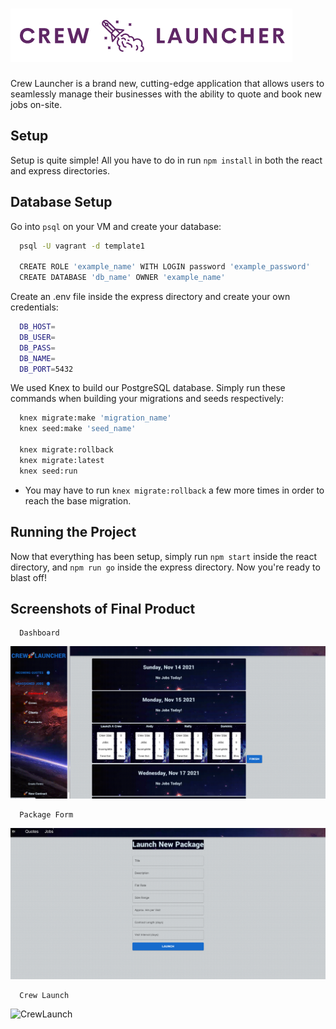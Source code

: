 # ![Crew Launcher](https://github.com/jon-choi/CrewLauncher/blob/master/Documents/Crew%20Launcher%20logo%202.png?raw=true)

Crew Launcher is a brand new, cutting-edge application that allows users to seamlessly manage their businesses with the ability to quote and book new jobs on-site.

## Setup

Setup is quite simple! All you have to do in run `npm install` in both the react and express directories.

## Database Setup

Go into `psql` on your VM and create your database:

```sh
  psql -U vagrant -d template1

  CREATE ROLE 'example_name' WITH LOGIN password 'example_password'
  CREATE DATABASE 'db_name' OWNER 'example_name'
  ```

Create an .env file inside the express directory and create your own credentials:

```sh
  DB_HOST=
  DB_USER=
  DB_PASS=
  DB_NAME=
  DB_PORT=5432
  ```
We used Knex to build our PostgreSQL database. Simply run these commands when building your migrations and seeds respectively:

```sh
  knex migrate:make 'migration_name'
  knex seed:make 'seed_name'
  
  knex migrate:rollback
  knex migrate:latest
  knex seed:run
  ```
  * You may have to run `knex migrate:rollback` a few more times in order to reach the base migration.

## Running the Project

Now that everything has been setup, simply run `npm start` inside the react directory, and `npm run go` inside the express directory. Now you're ready to blast off!

## Screenshots of Final Product

      Dashboard
![Dashboard](https://github.com/jon-choi/CrewLauncher/blob/master/Documents/Dashboard.png?raw=true)

      Package Form
![PackageForm](https://github.com/jon-choi/CrewLauncher/blob/master/Documents/Package%20Form.png?raw=true)

      Crew Launch
![CrewLaunch](https://github.com/jon-choi/CrewLauncher/blob/master/Documents/Launch%20Crew%20Demo.gif?raw=true)